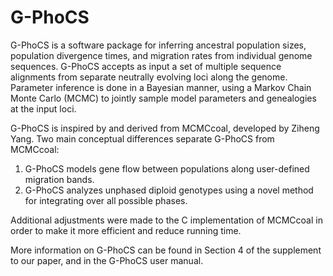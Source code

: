G-PhoCS
=======

G-PhoCS is a software package for inferring ancestral population sizes, population divergence times, and migration rates from individual genome sequences. G-PhoCS accepts as input a set of multiple sequence alignments from separate neutrally evolving loci along the genome. Parameter inference is done in a Bayesian manner, using a Markov Chain Monte Carlo (MCMC) to jointly sample model parameters and genealogies at the input loci. 

G-PhoCS is inspired by and derived from MCMCcoal, developed by Ziheng Yang. Two main conceptual differences separate G-PhoCS from MCMCcoal: 
  1. G-PhoCS models gene flow between populations along user-defined migration bands. 
  2. G-PhoCS analyzes unphased diploid genotypes using a novel method for integrating over all possible phases. 

Additional adjustments were made to the C implementation of MCMCcoal in order to make it more efficient and reduce running time. 

More information on G-PhoCS can be found in Section 4 of the supplement to our paper, and in the G-PhoCS user manual.
